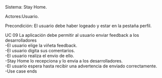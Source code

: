 Sistema: Stay Home.

Actores:Usuario.

Precondición: El usuario debe haber logeado y estar en la pestaña perfil.

UC 09 La aplicación debe permitir al usuario enviar feedback a los desarrolladores<br/>
-El usuario elige la viñeta feedback.<br/>
-El usuario digita sus comentarios.<br/>
-El usuario realiza el envio de ello.<br/>
-Stay Home lo recepciona y lo envia a los desarrolladores.<br/>
-El usuario espera hasta recibir una advertencia de enviado correctamente.<br/>
-Use case ends
